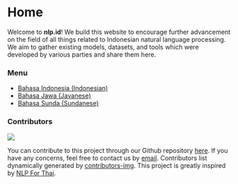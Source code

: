 # Home

Welcome to **nlp.id**! We build this website to encourage further advancement on the field of all things related to Indonesian natural language processing. We aim to gather existing models, datasets, and tools which were developed by various parties and share them here.

### Menu

- [Bahasa Indonesia (Indonesian)](indonesian/index.md)
- [Bahasa Jawa (Javanese)](#)
- [Bahasa Sunda (Sundanese)](#)

### Contributors

<a href="https://github.com/nlp-id/nlp-id.github.io/graphs/contributors">
  <img src="https://contrib.rocks/image?repo=nlp-id/nlp-id.github.io" />
</a>

You can contribute to this project through our Github repository [here](https://github.com/nlp-id/nlp-id.github.io/). If you have any concerns, feel free to contact us by [email](mailto:wilsonwong961@gmail.com). Contributors list dynamically generated by [contributors-img](https://contrib.rocks). This project is greatly inspired by [NLP For Thai](https://nlpforthai.com/).
